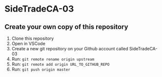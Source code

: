 # SideTradeCA-03

## Create your own copy of this repository

1. Clone this repository
2. Open in VSCode
3. Create a new git repository on your Github account called SideTradeCA-03
3. Run: `git remote rename origin upstream`
4. Run: `git remote add origin URL_TO_GITHUB_REPO`
5. Run: `git push origin master`
